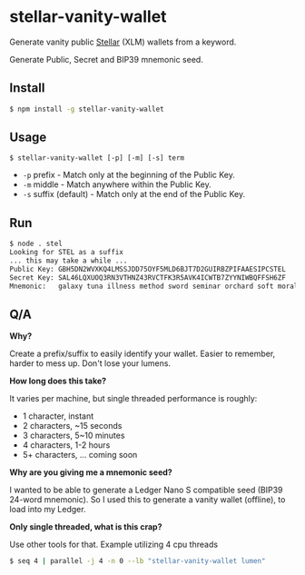 # stellar-vanity-wallet

Generate vanity public [Stellar](https://www.stellar.org/) (XLM) wallets from a keyword.

Generate Public, Secret and BIP39 mnemonic seed.


## Install

```bash
$ npm install -g stellar-vanity-wallet
```

## Usage

```
$ stellar-vanity-wallet [-p] [-m] [-s] term
```

 * `-p` prefix - Match only at the beginning of the Public Key.
 * `-m` middle - Match anywhere within the Public Key.
 * `-s` suffix (default) - Match only at the end of the Public Key.


## Run

```bash
$ node . stel
Looking for STEL as a suffix
... this may take a while ...
Public Key: GBH5DN2WVXKQ4LMSSJDD75OYF5MLD6BJT7D2GUIRBZPIFAAESIPCSTEL
Secret Key: SAL46LQXUOQ3RN3VTHNZ43RVCTFK3R5AVK4ICWTB7ZYYNIWBQFFSH6ZF
Mnemonic:   galaxy tuna illness method sword seminar orchard soft moral wild scissors civil ride quarter love length flash dance enjoy brother differ fish desert canvas
```


## Q/A



**Why?**

Create a prefix/suffix to easily identify your wallet.  Easier to remember, harder to mess up.  Don't lose your lumens.

**How long does this take?**

It varies per machine, but single threaded performance is roughly:

* 1 character, instant
* 2 characters, ~15 seconds
* 3 characters, 5~10 minutes
* 4 characters, 1-2 hours
* 5+ characters, ... coming soon

**Why are you giving me a mnemonic seed?**

I wanted to be able to generate a Ledger Nano S compatible seed (BIP39 24-word mnemonic).  So I used this to generate a vanity wallet (offline), to load into my Ledger.

**Only single threaded, what is this crap?**

Use other tools for that.  Example utilizing 4 cpu threads

```bash
$ seq 4 | parallel -j 4 -n 0 --lb "stellar-vanity-wallet lumen"
```
